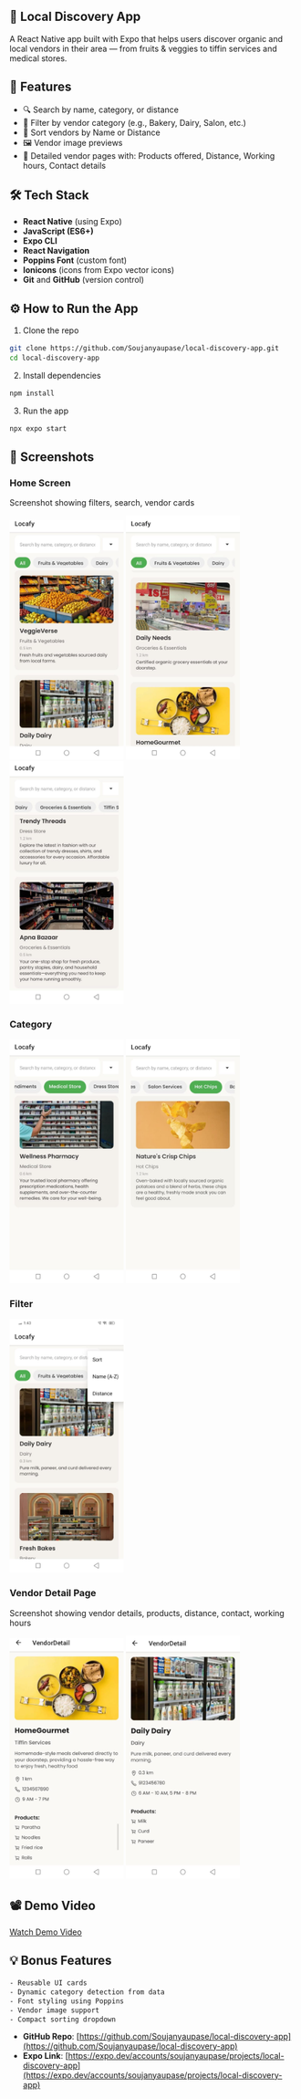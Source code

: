 ## 🌱 Local Discovery App <br/>
A React Native app built with Expo that helps users discover organic and local vendors in their area — from fruits & veggies to tiffin services and medical stores.

## 📱 Features

- 🔍 Search by name, category, or distance<br/>
- 📂 Filter by vendor category (e.g., Bakery, Dairy, Salon, etc.)<br/>
- 📍 Sort vendors by Name or Distance<br/>
- 🖼️ Vendor image previews<br/>
- 📃 Detailed vendor pages with: Products offered, Distance, Working hours, Contact details<br/>

## 🛠️ Tech Stack

- **React Native** (using Expo)
- **JavaScript (ES6+)**
- **Expo CLI**
- **React Navigation**
- **Poppins Font** (custom font)
- **Ionicons** (icons from Expo vector icons)
- **Git** and **GitHub** (version control)


## ⚙️ How to Run the App
1. Clone the repo
```bash
git clone https://github.com/Soujanyaupase/local-discovery-app.git
cd local-discovery-app
```

2. Install dependencies
```bash
npm install
```

3. Run the app
```bash
npx expo start
```

 ## 📸 Screenshots

### Home Screen
<p>
Screenshot showing filters, search, vendor cards</p>
<img src="./screenshots/1.jpg" alt="Home Screen" width="200"/>
<img src="./screenshots/2.jpg" alt="Home Screen" width="200"/>
<img src="./screenshots/3.jpg" alt="Home Screen" width="200"/>

### Category
<img src="./screenshots/4.jpg" alt="Category" width="200"/>
<img src="./screenshots/5.jpg" alt="Category" width="200"/>

### Filter
<img src="./screenshots/6.jpg" alt="Filter" width="200"/>

### Vendor Detail Page
<p> Screenshot showing vendor details, products, distance, contact, working hours</p>
<img src="./screenshots/7.jpg" alt="Vendor Detail" width="200"/>
<img src="./screenshots/8.jpg" alt="Vendor Detail" width="200"/>

## 📽️ Demo Video

[Watch Demo Video]([https://www.youtube.com/watch?v=XXXXXXXXXXX](https://www.youtube.com/shorts/G3GdX4y9L0U))



## 💡 Bonus Features

    - Reusable UI cards
    - Dynamic category detection from data
    - Font styling using Poppins
    - Vendor image support
    - Compact sorting dropdown


- **GitHub Repo**: [https://github.com/Soujanyaupase/local-discovery-app](https://github.com/Soujanyaupase/local-discovery-app)
- **Expo Link**: [https://expo.dev/accounts/soujanyaupase/projects/local-discovery-app](https://expo.dev/accounts/soujanyaupase/projects/local-discovery-app)
